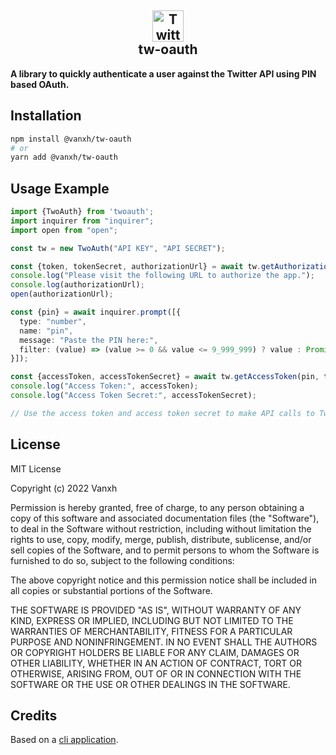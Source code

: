 <h2 align="center">
<img width="50" src="https://cdn-icons-png.flaticon.com/512/733/733579.png" alt="Twitter Logo">
<br>
tw-oauth
</h2>

**A library to quickly authenticate a user against the Twitter API using PIN based OAuth.**

## Installation

```bash
npm install @vanxh/tw-oauth
# or
yarn add @vanxh/tw-oauth
```

## Usage Example

```ts
import {TwoAuth} from 'twoauth';
import inquirer from "inquirer";
import open from "open";

const tw = new TwoAuth("API KEY", "API SECRET");

const {token, tokenSecret, authorizationUrl} = await tw.getAuthorizationUrl();
console.log("Please visit the following URL to authorize the app.");
console.log(authorizationUrl);
open(authorizationUrl);

const {pin} = await inquirer.prompt([{
  type: "number",
  name: "pin",
  message: "Paste the PIN here:",
  filter: (value) => (value >= 0 && value <= 9_999_999) ? value : Promise.reject(`Invalid PIN: ${value}`)
}]);

const {accessToken, accessTokenSecret} = await tw.getAccessToken(pin, token, tokenSecret);
console.log("Access Token:", accessToken);
console.log("Access Token Secret:", accessTokenSecret);

// Use the access token and access token secret to make API calls to Twitter API.
```

## License

MIT License

Copyright (c) 2022 Vanxh

Permission is hereby granted, free of charge, to any person obtaining a copy
of this software and associated documentation files (the "Software"), to deal
in the Software without restriction, including without limitation the rights
to use, copy, modify, merge, publish, distribute, sublicense, and/or sell
copies of the Software, and to permit persons to whom the Software is
furnished to do so, subject to the following conditions:

The above copyright notice and this permission notice shall be included in all
copies or substantial portions of the Software.

THE SOFTWARE IS PROVIDED "AS IS", WITHOUT WARRANTY OF ANY KIND, EXPRESS OR
IMPLIED, INCLUDING BUT NOT LIMITED TO THE WARRANTIES OF MERCHANTABILITY,
FITNESS FOR A PARTICULAR PURPOSE AND NONINFRINGEMENT. IN NO EVENT SHALL THE
AUTHORS OR COPYRIGHT HOLDERS BE LIABLE FOR ANY CLAIM, DAMAGES OR OTHER
LIABILITY, WHETHER IN AN ACTION OF CONTRACT, TORT OR OTHERWISE, ARISING FROM,
OUT OF OR IN CONNECTION WITH THE SOFTWARE OR THE USE OR OTHER DEALINGS IN THE
SOFTWARE.

## Credits

Based on a [cli application](https://github.com/kirb/twauth).
